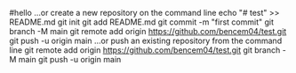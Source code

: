 #hello
…or create a new repository on the command line
echo "# test" >> README.md
git init
git add README.md
git commit -m "first commit"
git branch -M main
git remote add origin https://github.com/bencem04/test.git
git push -u origin main
…or push an existing repository from the command line
git remote add origin https://github.com/bencem04/test.git
git branch -M main
git push -u origin main